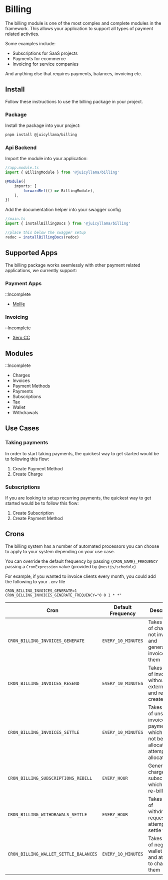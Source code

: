 # Billing

The billing module is one of the most complex and complete modules in the framework. This allows your application to support all types of payment related activties.

Some examples include:

- Subscriptions for SaaS projects
- Payments for ecommerce
- Invoicing for service companies

And anything else that requires payments, balances, invoicing etc.

## Install

Follow these instructions to use the billing package in your project.

### Package

Install the package into your project:

```bash
pnpm install @juicyllama/billing
```

### Api Backend

Import the module into your application:

```ts
//app.module.ts
import { BillingModule } from '@juicyllama/billing'

@Module({
	imports: [
		forwardRef(() => BillingModule),
	],
})
```

Add the documentation helper into your swagger config

```ts
//main.ts
import { installBillingDocs } from '@juicyllama/billing'

//place this below the swagger setup
redoc = installBillingDocs(redoc)
```


## Supported Apps

The billing package works seemlessly with other payment related applications, we currently support:

### Payment Apps

::Incomplete

- [Mollie](#)

### Invoicing

::Incomplete

- [Xero CC]()

## Modules

::Incomplete

- Charges
- Invoices
- Payment Methods
- Payments
- Subscriptions
- Tax
- Wallet
- Withdrawals

## Use Cases

### Taking payments

In order to start taking payments, the quickest way to get started would be to following this flow:

1. Create Payment Method
2. Create Charge

### Subscriptions

If you are looking to setup recurring payments, the quickest way to get started would be to follow this flow:

1. Create Subscription
2. Create Payment Method

## Crons

The billing system has a number of automated processors you can choose to apply to your system depending on your use case.

You can override the default frequency by passing `{CRON_NAME}_FREQUENCY` passing a `CronExpression` value (provided by `@nestjs/schedule`)

For example, if you wanted to invoice clients every month, you could add the following to your `.env` file

```
CRON_BILLING_INVOICES_GENERATE=1
CRON_BILLING_INVOICES_GENERATE_FREQUENCY="0 0 1 * *"
```

| Cron |Default Frequency | Description|
|------|-----|-------------|
|`CRON_BILLING_INVOICES_GENERATE`|`EVERY_10_MINUTES`|Takes a list of charges not invoices and generates invoices for them|
|`CRON_BILLING_INVOICES_RESEND`|`EVERY_10_MINUTES`|Takes a list of invoices without external ids and retry to create them|
|`CRON_BILLING_INVOICES_SETTLE`|`EVERY_10_MINUTES`|Takes a list of unsettled invoices and payments which have not been allocated and attempts to allocate them|
|`CRON_BILLING_SUBSCRIPTIONS_REBILL`|`EVERY_HOUR`|Generate charges for subscriptions which need re-billing|
|`CRON_BILLING_WITHDRAWALS_SETTLE`|`EVERY_HOUR`|Takes a list of withdrawal requests and attempts to settle them|
|`CRON_BILLING_WALLET_SETTLE_BALANCES`|`EVERY_10_MINUTES`|Takes a list of negative wallet values and attempts to charge for them|
